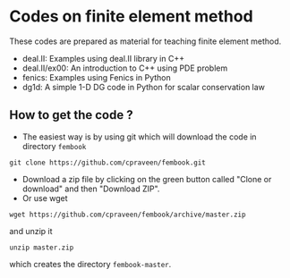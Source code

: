 # Codes on finite element method
These codes are prepared as material for teaching finite element method.

* deal.II: Examples using deal.II library in C++
* deal.II/ex00: An introduction to C++ using PDE problem
* fenics: Examples using Fenics in Python
* dg1d: A simple 1-D DG code in Python for scalar conservation law

## How to get the code ?

* The easiest way is by using git which will download the code in directory ```fembook```
```
git clone https://github.com/cpraveen/fembook.git
```
* Download a zip file by clicking on the green button called "Clone or download" and then "Download ZIP".
* Or use wget
```
wget https://github.com/cpraveen/fembook/archive/master.zip
```
and unzip it
```
unzip master.zip
```
which creates the directory ```fembook-master```.
